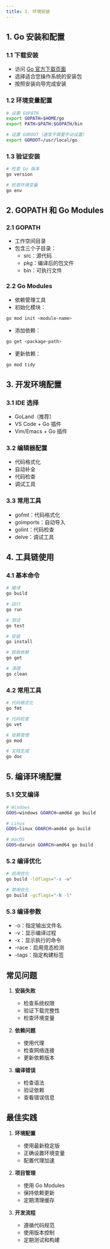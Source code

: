 ```yaml
---
title: 1. 环境安装
---
```


## 1. Go 安装和配置

### 1.1 下载安装
- 访问 [Go 官方下载页面](https://golang.org/dl/)
- 选择适合您操作系统的安装包
- 按照安装向导完成安装

### 1.2 环境变量配置
```bash
# 设置 GOPATH
export GOPATH=$HOME/go
export PATH=$PATH:$GOPATH/bin

# 设置 GOROOT（通常不需要手动设置）
export GOROOT=/usr/local/go
```

### 1.3 验证安装
```bash
# 检查 Go 版本
go version

# 检查环境变量
go env
```

## 2. GOPATH 和 Go Modules

### 2.1 GOPATH
- 工作空间目录
- 包含三个子目录：
  - src：源代码
  - pkg：编译后的包文件
  - bin：可执行文件

### 2.2 Go Modules
- 依赖管理工具
- 初始化模块：
```bash
go mod init <module-name>
```
- 添加依赖：
```bash
go get <package-path>
```
- 更新依赖：
```bash
go mod tidy
```

## 3. 开发环境配置

### 3.1 IDE 选择
- GoLand（推荐）
- VS Code + Go 插件
- Vim/Emacs + Go 插件

### 3.2 编辑器配置
- 代码格式化
- 自动补全
- 代码检查
- 调试工具

### 3.3 常用工具
- gofmt：代码格式化
- goimports：自动导入
- golint：代码检查
- delve：调试工具

## 4. 工具链使用

### 4.1 基本命令
```bash
# 编译
go build

# 运行
go run

# 测试
go test

# 安装
go install

# 获取依赖
go get

# 清理
go clean
```

### 4.2 常用工具
```bash
# 代码格式化
go fmt

# 代码检查
go vet

# 依赖管理
go mod

# 文档生成
go doc
```

## 5. 编译环境配置

### 5.1 交叉编译
```bash
# Windows
GOOS=windows GOARCH=amd64 go build

# Linux
GOOS=linux GOARCH=amd64 go build

# macOS
GOOS=darwin GOARCH=amd64 go build
```

### 5.2 编译优化
```bash
# 启用优化
go build -ldflags="-s -w"

# 禁用优化
go build -gcflags="-N -l"
```

### 5.3 编译参数
- -o：指定输出文件名
- -v：显示编译过程
- -x：显示执行的命令
- -race：启用竞态检测
- -tags：指定构建标签

## 常见问题

1. **安装失败**
   - 检查系统权限
   - 验证下载完整性
   - 检查环境变量

2. **依赖问题**
   - 使用代理
   - 检查网络连接
   - 更新依赖版本

3. **编译错误**
   - 检查语法
   - 验证依赖
   - 查看错误信息

## 最佳实践

1. **环境配置**
   - 使用最新稳定版
   - 正确设置环境变量
   - 配置代理加速

2. **项目管理**
   - 使用 Go Modules
   - 保持依赖更新
   - 定期清理缓存

3. **开发流程**
   - 遵循代码规范
   - 使用版本控制
   - 定期测试和构建 